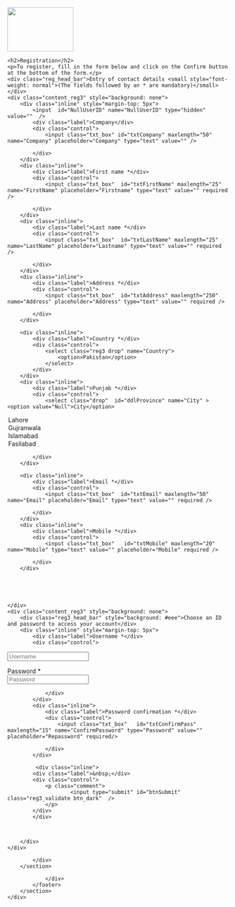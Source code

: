 
<html>
<head>
    <title>Register</title>
    <link href="style.css" rel="stylesheet">
</head>

<body>


<div class="header">
     <div class="header_bar">
        <img src="images/logo.jpg" width="150" height="100">
        
</div>
    
</div>

   <section data-role="content">
            <div class="content">
                
<form action="Register.php" name="myForm"  enctype="multipart/form-data" id="Form1" method="post" >

    <h2>Registration</h2>
    <p>To register, fill in the form below and click on the Confirm button at the bottom of the form.</p>
    <div class="reg_head_bar">Entry of contact details <small style="font-weight: normal">(The fields followed by an * are mandatory)</small></div>
    <div class="content_reg3" style="background: none">
        <div class="inline" style="margin-top: 5px">
            <input  id="NullUserID" name="NullUserID" type="hidden" value=""  />
            <div class="label">Company</div>
            <div class="control">
                <input class="txt_box" id="txtCompany" maxlength="50" name="Company" placeholder="Company" type="text" value="" />
               
            </div>
        </div>
        <div class="inline">
            <div class="label">First name *</div>
            <div class="control">
                <input class="txt_box"  id="txtFirstName" maxlength="25" name="FirstName" placeholder="Firstname" type="text" value="" required />
               
            </div>
        </div>
        <div class="inline">
            <div class="label">Last name *</div>
            <div class="control">
                <input class="txt_box"  id="txtLastName" maxlength="25" name="LastName" placeholder="Lastname" type="text" value="" required />
               
            </div>
        </div>
        <div class="inline">
            <div class="label">Address *</div>
            <div class="control">
                <input class="txt_box"  id="txtAddress" maxlength="250" name="Address" placeholder="Address" type="text" value="" required />
                
            </div>
        </div>
       
        <div class="inline">
            <div class="label">Country *</div>
            <div class="control">
                <select class="reg3 drop" name="Country">
                    <option>Pakistan</option>
                </select>
            </div>
        </div>
        <div class="inline">
            <div class="label">Punjab *</div>
            <div class="control">
                <select class="drop"  id="ddlProvince" name="City" ><option value="Null">City</option>
<option value="Lahore">Lahore</option>
<option value="Gujranwala">Gujranwala</option>
<option value="Islamabad">Islamabad</option>
<option value="Faislabad">Fasilabad</option>

</select>
               
            </div>
        </div>
        
        <div class="inline">
            <div class="label">Email *</div>
            <div class="control">
                <input class="txt_box"  id="txtEmail" maxlength="50" name="Email" placeholder="Email" type="text" value="" required />
               
            </div>
        </div>
        <div class="inline">
            <div class="label">Mobile *</div>
            <div class="control">
                <input class="txt_box"   id="txtMobile" maxlength="20" name="Mobile" type="text" value="" placeholder="Mobile" required />
               
            </div>
        </div>
    

     
   
      
    </div>
    <div class="content_reg3" style="background: none">
        <div class="reg3_head_bar" style="background: #eee">Choose an ID and password to access your account</div>
        <div class="inline" style="margin-top: 5px">
            <div class="label">Username *</div>
            <div class="control">
<input class="txt_box"  id="txtUserName" maxlength="15" name="UserName" type="text" value="" placeholder="Username" required/>                    
<div class="username_avail_result" id="username_avail_result"></div>
        </div>
        </div>
                        <div class="inline">
                <div class="label">Password *</div>
                <div class="control">
                    <input class="txt_box"    id="txtPassword" maxlength="15" name="Pass_word" type="Password" value="" placeholder="Password" required/>
                    <div class="password_strength" id="password_strength"></div>
                    
                </div>
            </div>
            <div class="inline">
                <div class="label">Password confirmation *</div>
                <div class="control">
                    <input class="txt_box"   id="txtConfirmPass" maxlength="15" name="ConfirmPassword" type="Password" value="" placeholder="Repassword" required/>
                   
                </div>
            </div>
			
			 <div class="inline">
            <div class="label">&nbsp;</div>
            <div class="control">
                <p class="comment">
                        <input type="submit" id="btnSubmit" class="reg3_validate btn_dark"  />
                </p>
            </div>
			</div>

       
                
        </div>
    </div>
    
</form>




            </div>
        </section>
<section data-role="footer" class="footer">
            <footer>
                <div class="footer">
                        
                </div>
            </footer>
        </section>
    </div>

</body>
</html>
